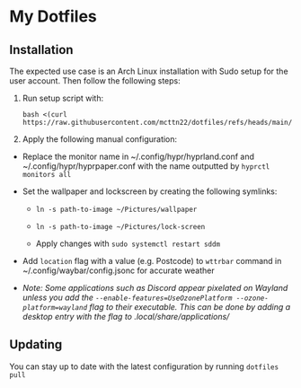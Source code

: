 # My Dotfiles

## Installation

The expected use case is an Arch Linux installation with Sudo setup for the user account. Then follow the following steps:

1. Run setup script with:

   ```
   bash <(curl https://raw.githubusercontent.com/mcttn22/dotfiles/refs/heads/main/.github/setup.sh)
   ```

2. Apply the following manual configuration:

- Replace the monitor name in ~/.config/hypr/hyprland.conf and ~/.config/hypr/hyprpaper.conf with the name outputted by `hyprctl monitors all`

- Set the wallpaper and lockscreen by creating the following symlinks:

  - ```
    ln -s path-to-image ~/Pictures/wallpaper
    ```

  - ```
    ln -s path-to-image ~/Pictures/lock-screen
    ```

  - Apply changes with `sudo systemctl restart sddm`

- Add `location` flag with a value (e.g. Postcode) to `wttrbar` command in ~/.config/waybar/config.jsonc for accurate weather

- *Note: Some applications such as Discord appear pixelated on Wayland unless you add the `--enable-features=UseOzonePlatform --ozone-platform=wayland` flag to their executable. This can be done by adding a desktop entry with the flag to .local/share/applications/*

## Updating

You can stay up to date with the latest configuration by running `dotfiles pull`

